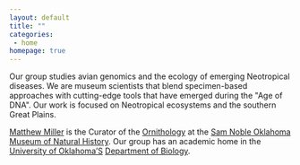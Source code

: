 ```yaml
---
layout: default
title: ""
categories:
 - home
homepage: true
---
```

Our group studies avian genomics and the ecology of emerging Neotropical diseases. We are museum scientists that blend specimen-based approaches with cutting-edge tools that have emerged during the "Age of DNA". Our work is focused on Neotropical ecosystems and the southern Great Plains. 

[Matthew Miller](/team/matthew-miller) is the Curator of the [Ornithology](http://samnoblemuseum.ou.edu/collections-and-research/ornithology/) at the [Sam Noble Oklahoma Museum of Natural History](http://samnoblemuseum.ou.edu/). Our group has an academic home in the [University of Oklahoma’S](https://www.ou.edu/) [Department of Biology](http://www.ou.edu/cas/biology.html).


